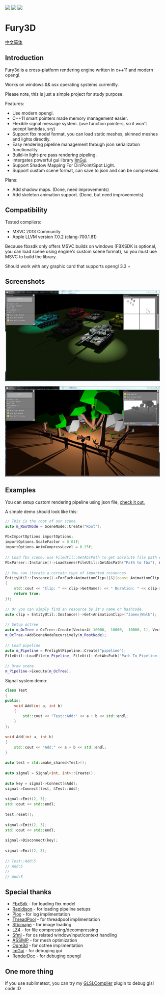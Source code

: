 ![](https://img.shields.io/badge/dev-v0.2.1-green.svg) ![](https://img.shields.io/badge/build-passing-green.svg) ![](https://img.shields.io/badge/license-MIT-blue.svg)

# Fury3D

[中文简体](README.ZH-CN.md)

## Introduction

Fury3d is a cross-platform rendering engine written in c++11 and modern opengl.

Works on windows && osx operating systems currentlly.

Please note, this is just a simple project for study purpose.

Features: 

* Use modern opengl.
* C++11 smart pointers made memory management easier.
* Flexible signal message system. (use function pointers, so it won't accept lambdas, sry)
* Support fbx model format, you can load static meshes, skinned meshes and lights directlly.
* Easy rendering pipeline management through json serialization functionality.
* Build-in light-pre pass rendering pipeling.
* Intergates powerful gui library [ImGui](https://github.com/ocornut/imgui).
* Support Shadow Mapping For Dir/Point/Spot Light.
* Support custom scene format, can save to json and can be compressed.

Plans:

* Add shadow maps. (Done, need improvements)
* Add skeleton animation support. (Done, but need improvements)

## Compatibility

Tested compilers: 

* MSVC 2013 Community
* Apple LLVM version 7.0.2 (clang-700.1.81)

Because fbxsdk only offers MSVC builds on windows (FBXSDK is optional, you can load scene using engine's custom scene format), so you must use MSVC to build the library.

Should work with any graphic card that supports opengl 3.3 +

## Screenshots

![Shadows](screenshots/1.jpg)

![PolyScene](screenshots/2.jpg)

## Examples

You can setup custom rendering pipeline using json file, [check it out.](https://github.com/sindney/fury3d/blob/master/examples/bin/Resource/Pipeline/DefferedLighting.json)

A simple demo should look like this: 

~~~~~~~~~~cpp
// This is the root of our scene
auto m_RootNode = SceneNode::Create("Root");

FbxImportOptions importOptions;
importOptions.ScaleFactor = 0.01f;
importOptions.AnimCompressLevel = 0.25f;

// Load fbx scene, use FileUtil::GetAbsPath to get absolute file path on osx.
FbxParser::Instance()->LoadScene(FileUtil::GetAbsPath("Path to fbx"), m_RootNode, importOptions);

// You can iterate a certain type of imported resources.
EntityUtil::Instance()->ForEach<AnimationClip>([&](const AnimationClip::Ptr &clip) -> bool
{
	std::cout << "Clip: " << clip->GetName() << " Duration: " << clip->GetDuration() << std::endl;
	return true;
});

// Or you can simply find an resource by it's name or hashcode.
auto clip = EntityUtil::Instance()->Get<AnimationClip>("James|Walk");

// Setup octree
auto m_OcTree = OcTree::Create(Vector4(-10000, -10000, -10000, 1), Vector4(10000, 10000, 10000, 1), 2);
m_OcTree->AddSceneNodeRecursively(m_RootNode);

// Load pipeline
auto m_Pipeline = PrelightPipeline::Create("pipeline");
FileUtil::LoadFile(m_Pipeline, FileUtil::GetAbsPath("Path To Pipeline.json"));

// Draw scene
m_Pipeline->Execute(m_OcTree);
~~~~~~~~~~

Signal system demo: 

~~~~~~~~~~cpp
class Test
{
public:
	void Add(int a, int b)
	{
		std::cout << "Test::Add:" << a + b << std::endl;
	}
};

void Add(int a, int b)
{
	std::cout << "Add:" << a + b << std::endl;
}

auto test = std::make_shared<Test>();

auto signal = Signal<int, int>::Create();

auto key = signal->Connect(&Add);
signal->Connect(test, &Test::Add);

signal->Emit(2, 3);
std::cout << std::endl;

test.reset();

signal->Emit(2, 3);
std::cout << std::endl;

signal->Disconnect(key);

signal->Emit(2, 3);

// Test::Add:5
// Add:5
// 
// Add:5
~~~~~~~~~~

## Special thanks

* [FbxSdk](http://www.autodesk.com/products/fbx/overview) - for loading fbx model
* [Rapidjson](https://github.com/miloyip/rapidjson) - for loading pipeline setups
* [Plog](https://github.com/SergiusTheBest/plog) - for log implimentation
* [ThreadPool](https://github.com/progschj/ThreadPool) - for threadpool implimentation
* [Stbimage](https://github.com/nothings/stb) - for image loading
* [LZ4](https://github.com/Cyan4973/lz4) - for file compressing/decompressing
* [Sfml](http://www.sfml-dev.org) - for os related window/input/context handling
* [ASSIMP](https://github.com/assimp/assimp) - for mesh optimization
* [Ogre3d](http://www.ogre3d.org) - for octree implimentation
* [ImGui](https://github.com/ocornut/imgui) - for debuging gui
* [RenderDoc](https://github.com/baldurk/renderdoc) - for debuging opengl

## One more thing

If you use sublimetext, you can try my [GLSLCompiler](https://github.com/sindney/GLSLCompiler) plugin to debug glsl code :D
